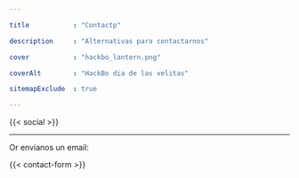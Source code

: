 ```yaml
---

title           : "Contactp"

description     : "Alternativas para contactarnos"

cover           : "hackbo_lantern.png"

coverAlt        : "HackBo dia de las velitas"

sitemapExclude  : true

---
```


{{< social >}}

---

Or envíanos un email:

{{< contact-form >}}
